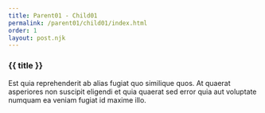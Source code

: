```yaml
---
title: Parent01 - Child01
permalink: /parent01/child01/index.html
order: 1
layout: post.njk
---
```


### {{ title }}

Est quia reprehenderit ab alias fugiat quo similique quos. At quaerat asperiores non suscipit eligendi et quia quaerat sed error quia aut voluptate numquam ea veniam fugiat id maxime illo.
